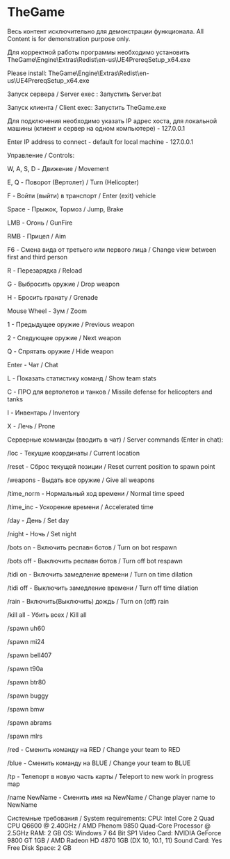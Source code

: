 ﻿# TheGame
Весь контент исключительно для демонстрации функционала.
All Content is for demonstration purpose only.

Для корректной работы программы необходимо установить TheGame\Engine\Extras\Redist\en-us\UE4PrereqSetup_x64.exe

Please install:  TheGame\Engine\Extras\Redist\en-us\UE4PrereqSetup_x64.exe

Запуск сервера / Server exec : Запустить Server.bat

Запуск клиента / Client exec: Запустить TheGame.exe

Для подключения необходимо указать IP адрес хоста, для локальной машины (клиент и сервер на одном компьютере) - 127.0.0.1

Enter IP address to connect - default for local machine - 127.0.0.1

Управление / Controls:

W, A, S, D - Движение / Movement 

E, Q - Поворот (Вертолет) / Turn (Helicopter)

F - Войти (выйти) в транспорт / Enter (exit) vehicle

Space - Прыжок, Тормоз / Jump, Brake

LMB - Огонь / GunFire

RMB - Прицел / Aim

F6 - Смена вида от третьего или первого лица / Change view between first and third person

R - Перезарядка / Reload

G - Выбросить оружие / Drop weapon

H - Бросить гранату / Grenade 

Mouse Wheel - Зум / Zoom

1 - Предыдущее оружие / Previous weapon

2 - Следующее оружие / Next weapon

Q - Спрятать оружие / Hide weapon

Enter - Чат / Chat

L - Показать статистику команд / Show team stats

C - ПРО для вертолетов и танков / Missile defense for helicopters and tanks

I - Инвентарь / Inventory

X - Лечь / Prone

Серверные комманды (вводить в чат) / Server commands (Enter in chat):

/loc - Текущие координаты / Current location

/reset - Сброс текущей позиции / Reset current position to spawn point

/weapons - Выдать все оружие / Give all weapons

/time_norm - Нормальный ход времени / Normal time speed

/time_inc - Ускорение времени / Accelerated time

/day - День / Set day

/night - Ночь / Set night

/bots on - Включить респавн ботов / Turn on bot respawn

/bots off - Выключить респавн ботов / Turn off bot respawn

/tidi on - Включить замедление времени / Turn on time dilation

/tidi off - Выключить замедление времени / Turn off time dilation

/rain - Включить(Выключить) дождь / Turn on (off) rain

/kill all - Убить всех / Kill all

/spawn uh60

/spawn mi24

/spawn bell407

/spawn t90a

/spawn btr80

/spawn buggy

/spawn bmw

/spawn abrams

/spawn mlrs

/red - Сменить команду на RED / Change your team to RED

/blue - Сменить команду на BLUE / Change your team to BLUE

/tp - Телепорт в новую часть карты / Teleport to new work in progress map

/name NewName - Сменить имя на NewName / Change player name to NewName

Системные требования / System requirements:
CPU:			Intel Core 2 Quad CPU Q6600 @ 2.40GHz / AMD Phenom 9850 Quad-Core Processor @ 2.5GHz
RAM:			2 GB
OS:			Windows 7 64 Bit SP1
Video Card:		NVIDIA GeForce 9800 GT 1GB / AMD Radeon HD 4870 1GB (DX 10, 10.1, 11)
Sound Card:		Yes
Free Disk Space:	2 GB
